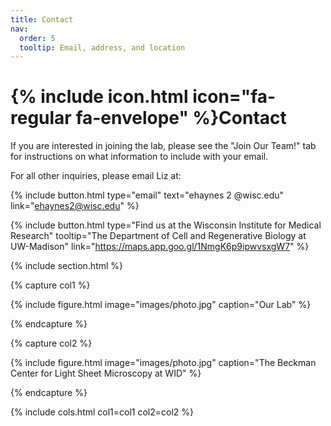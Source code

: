 ```yaml
---
title: Contact
nav:
  order: 5
  tooltip: Email, address, and location
---
```


# {% include icon.html icon="fa-regular fa-envelope" %}Contact

If you are interested in joining the lab, please see the "Join Our Team!" tab for instructions on what information to include with your email.

For all other inquiries, please email Liz at:

{%
  include button.html
  type="email"
  text="ehaynes 2 @wisc.edu"
  link="ehaynes2@wisc.edu"
%}

{%
  include button.html
  type="Find us at the Wisconsin Institute for Medical Research"
  tooltip="The Department of Cell and Regenerative Biology at UW-Madison"
  link="https://maps.app.goo.gl/1NmgK6p9ipwvsxgW7"
%}

{% include section.html %}

{% capture col1 %}

{%
  include figure.html
  image="images/photo.jpg"
  caption="Our Lab"
%}

{% endcapture %}

{% capture col2 %}

{%
  include figure.html
  image="images/photo.jpg"
  caption="The Beckman Center for Light Sheet Microscopy at WID"
%}

{% endcapture %}

{% include cols.html col1=col1 col2=col2 %}

